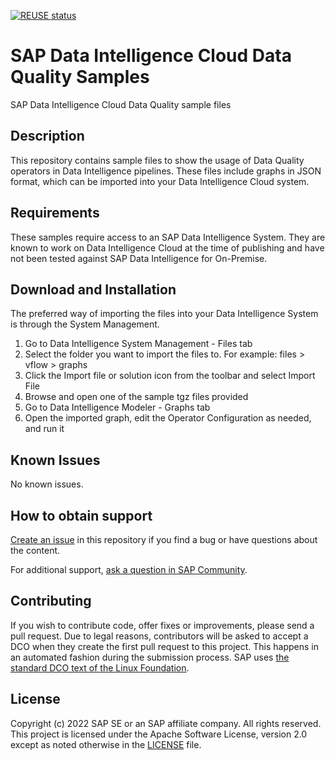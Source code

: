[![REUSE status](https://api.reuse.software/badge/github.com/SAP-samples/data-intelligence-data-quality)](https://api.reuse.software/info/github.com/SAP-samples/data-intelligence-data-quality)

# SAP Data Intelligence Cloud Data Quality Samples
SAP Data Intelligence Cloud Data Quality sample files

## Description
This repository contains sample files to show the usage of Data Quality operators in Data Intelligence pipelines. These files include graphs in JSON format, which can be imported into your Data Intelligence Cloud system.

## Requirements
These samples require access to an SAP Data Intelligence System. They are known to work on Data Intelligence Cloud at the time of publishing and have not been tested against SAP Data Intelligence for On-Premise.

## Download and Installation
The preferred way of importing the files into your Data Intelligence System is through the System Management.

1. Go to Data Intelligence System Management - Files tab 
2. Select the folder you want to import the files to. For example: files > vflow > graphs
3. Click the Import file or solution icon from the toolbar and select Import File
4. Browse and open one of the sample tgz files provided
5. Go to Data Intelligence Modeler - Graphs tab
6. Open the imported graph, edit the Operator Configuration as needed, and run it

## Known Issues
No known issues.

## How to obtain support
[Create an issue](https://github.com/SAP-samples/<repository-name>/issues) in this repository if you find a bug or have questions about the content.
 
For additional support, [ask a question in SAP Community](https://answers.sap.com/questions/ask.html).

## Contributing
If you wish to contribute code, offer fixes or improvements, please send a pull request. Due to legal reasons, contributors will be asked to accept a DCO when they create the first pull request to this project. This happens in an automated fashion during the submission process. SAP uses [the standard DCO text of the Linux Foundation](https://developercertificate.org/).

## License
Copyright (c) 2022 SAP SE or an SAP affiliate company. All rights reserved. This project is licensed under the Apache Software License, version 2.0 except as noted otherwise in the [LICENSE](LICENSE) file.
